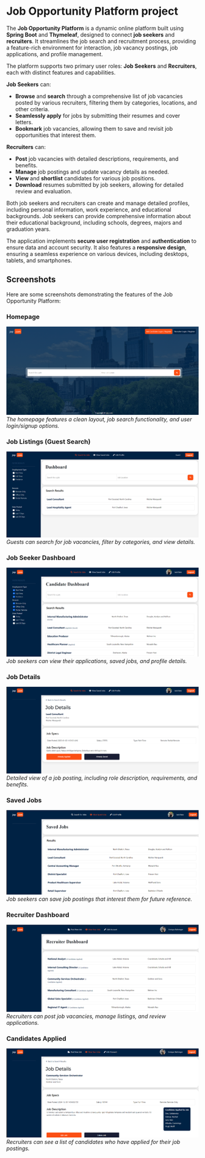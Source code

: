 # Job Opportunity Platform project

The **Job Opportunity Platform** is a dynamic online platform built using **Spring Boot** and **Thymeleaf**, designed to connect **job seekers** and **recruiters**. It streamlines the job search and recruitment process, providing a feature-rich environment for interaction, job vacancy postings, job applications, and profile management.

The platform supports two primary user roles: **Job Seekers** and **Recruiters**, each with distinct features and capabilities.

**Job Seekers** can:
- **Browse** and **search** through a comprehensive list of job vacancies posted by various recruiters, filtering them by categories, locations, and other criteria.
- **Seamlessly apply** for jobs by submitting their resumes and cover letters.
- **Bookmark** job vacancies, allowing them to save and revisit job opportunities that interest them.

**Recruiters** can:
- **Post** job vacancies with detailed descriptions, requirements, and benefits.
- **Manage** job postings and update vacancy details as needed.
- **View** and **shortlist** candidates for various job positions.
- **Download** resumes submitted by job seekers, allowing for detailed review and evaluation.

Both job seekers and recruiters can create and manage detailed profiles, including personal information, work experience, and educational backgrounds. Job seekers can provide comprehensive information about their educational background, including schools, degrees, majors and graduation years.

The application implements **secure user registration** and **authentication** to ensure data and account security. It also features a **responsive design**, ensuring a seamless experience on various devices, including desktops, tablets, and smartphones.

## Screenshots

Here are some screenshots demonstrating the features of the Job Opportunity Platform:

### Homepage
![Homepage](images/homepage.png)
*The homepage features a clean layout, job search functionality, and user login/signup options.*

### Job Listings (Guest Search)
![Job Listings](images/guest_search.png)
*Guests can search for job vacancies, filter by categories, and view details.*

### Job Seeker Dashboard
![Candidate Dashboard](images/candidate_dashboard.png)
*Job seekers can view their applications, saved jobs, and profile details.*

### Job Details
![Job Details](images/job_details.png)
*Detailed view of a job posting, including role description, requirements, and benefits.*

### Saved Jobs
![Saved Jobs](images/saved_jobs.png)
*Job seekers can save job postings that interest them for future reference.*

### Recruiter Dashboard
![Recruiter Dashboard](images/recruiter_dashboard.png)
*Recruiters can post job vacancies, manage listings, and review applications.*

### Candidates Applied
![Candidates Applied](images/candidates_applied.png)
*Recruiters can see a list of candidates who have applied for their job postings.*
